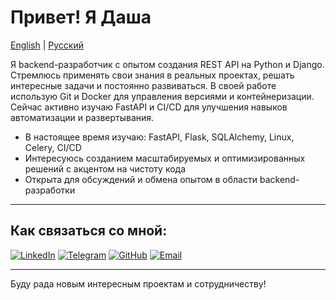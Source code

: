 # Привет! Я Даша

[English](README.md) | [Русский](README_RU.md)

Я backend-разработчик с опытом создания REST API на Python и Django. Стремлюсь применять свои знания в реальных проектах, решать интересные задачи и постоянно развиваться. В своей работе использую Git и Docker для управления версиями и контейнеризации. Сейчас активно изучаю FastAPI и CI/CD для улучшения навыков автоматизации и развертывания.

- В настоящее время изучаю: FastAPI, Flask, SQLAlchemy, Linux, Celery, CI/CD
- Интересуюсь созданием масштабируемых и оптимизированных решений с акцентом на чистоту кода
- Открыта для обсуждений и обмена опытом в области backend-разработки

---

## Как связаться со мной:

[![LinkedIn](https://img.shields.io/badge/LinkedIn-blue?style=for-the-badge&logo=linkedin&logoColor=white)](https://www.linkedin.com/in/dasha-razvadovskaya/)
[![Telegram](https://img.shields.io/badge/Telegram-blue?style=for-the-badge&logo=telegram)](https://t.me/dashan_who)
[![GitHub](https://img.shields.io/badge/GitHub-%23121011.svg?style=for-the-badge&logo=github&logoColor=white)](https://github.com/whodobbi)
[![Email](https://img.shields.io/badge/Email-D14836?style=for-the-badge&logo=gmail&logoColor=white)](mailto:dasha.khudobina@gmail.com)


---

Буду рада новым интересным проектам и сотрудничеству!
